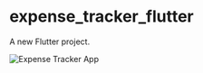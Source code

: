 # expense_tracker_flutter

A new Flutter project.

![Expense Tracker App](https://github.com/Hassanulhaq52/Expense-Tracker-Flutter/assets/81625175/ea836b5d-a19a-49da-a45a-eff56de8bc11)
